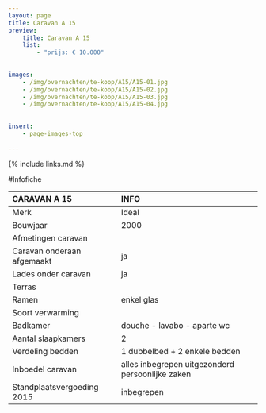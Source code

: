 ```yaml
---
layout: page
title: Caravan A 15
preview: 
    title: Caravan A 15
    list:
        - "prijs: € 10.000"
        
        
images:
    - /img/overnachten/te-koop/A15/A15-01.jpg
    - /img/overnachten/te-koop/A15/A15-02.jpg
    - /img/overnachten/te-koop/A15/A15-03.jpg
    - /img/overnachten/te-koop/A15/A15-04.jpg
    
    
insert:
    - page-images-top
    
---
```


{% include links.md %}



#Infofiche 


CARAVAN A 15                     | INFO        | 
:------------------------------- |:----------  |
Merk                             |Ideal          
Bouwjaar                         |2000        
Afmetingen caravan               |
Caravan onderaan afgemaakt       |ja        
Lades onder caravan              |ja        
Terras                           | 
Ramen                            |enkel glas
Soort verwarming                 |
Badkamer                         |douche - lavabo - aparte wc
Aantal slaapkamers               |2
Verdeling bedden                 |1 dubbelbed + 2 enkele bedden
Inboedel caravan                 |alles inbegrepen uitgezonderd persoonlijke zaken
Standplaatsvergoeding 2015       |inbegrepen


                     
